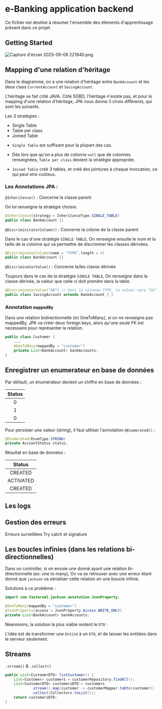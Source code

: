 # e-Banking application backend

Ce fichier est destiné à résumer l'ensemble des éléments d'apprentissage présent dans ce projet.

## Getting Started

![Capture d'écran 2025-09-08 221840.png](./src/main/resources/Capture%20d'écran%202025-09-08%20221840.png)

## Mapping d'une relation d'héritage

Dans le diagramme, on a une relation d'héritage entre `BankAccount` et les deux class `CurrentAccount` et `SavingAccount`.

L'héritage se fait côté JAVA.
Côté SGBD, l'héritage n'existe pas, et pour le mapping d'une relation d'héritage, JPA nous donne 3 choix différents, qui sont les suivants.

Les 3 stratégies :

* Single Table
* Table per class
* Joined Table

- `Single Table` est suffisant pour la plupart des cas.

- Dès lors que qu'on a plus de colonne `null` que de colonnes renseignées, `Table per class` devient la stratégie appropriée.

- `Joined Table` créé 3 tables, et créé des jointures à chaque invocation, ce qui peut etre coûteux.

### Les Annotations JPA :

`@Inheritence()` : Concerne la classe parent

On lui renseigne la stratégie choisie.

```java
@Inheritance(strategy = InheritanceType.SINGLE_TABLE)
public class BankAccount {}
```

`@DiscriminitatorColomn()` : Concerne la colone de la classe parent

Dans le cas d'une stratégie `SINGLE TABLE`,
On renseigne ensuite le nom et la taille de la colonne qui va permettre de discriminer les classes dérivées.

```java
@DiscriminatorColumn(name = "TYPE",length = 4)
public class BankAccount {}
```

`@DiscriminatorValue()` : Concerne la/les classe dérivée

Toujours dans le cas de la stratégie `SINGLE TABLE`,
On renseigne dans la classe dérivée, la valeur que celle ci doit prendre dans la table.

```java
@DiscriminatorValue("SA") // Dans la colonne TYPE, la valeur sera "SA"
public class SavingAccount extends BankAccount { }
```

### Annotation `mappedBy`

Dans une relation bidirectionnelle (ici OneToMany), si on ne renseigne pas mappedBy, JPA va créer deux foreign keys,
alors qu'une seule FK est necessaire pour représenter la relation.
```java
public class Customer {
    ...
    @OneToMany(mappedBy = "customer")
    private List<BankAccount> bankAccounts;
}
```

## Enregistrer un enumerateur en base de données


Par défault, un énumérateur devient un chiffre en base de données :

| Status |
|:------:|
|   0    |
|   1    |
|   0    |

Pour persister une valeur (string), il faut utiliser l'annotation `@Enumerated()` :

```java
@Enumerated(EnumType.STRING)
private AccountStatus status;
```

Résultat en base de données :


|    Status    |
|:------------:|
|   CREATED    |
|  ACTIVATED   |
|   CREATED    |

## Les logs

## Gestion des erreurs

Erreurs surveillées
Try catch et signature

## Les boucles infinies (dans les relations bi-directionnelles)

Dans un controller, si on envoie une donné ayant une relation bi-directionnelle (ex: one to many),
On va se retrouver avec une erreur étant donné que `jackson` va sérialiser cette relation en une boucle infinie.

Solutions à ce problème :

```java
import com.fasterxml.jackson.annotation.JsonProperty;

@OneToMany(mappedBy = "customer")
@JsonProperty(access = JsonProperty.Access.WRITE_ONLY)
private List<BankAccount> bankAccounts;
```

Néanmoins, la solution la plus viable restent le `DTO` :

L'idée est de transformer une `Entité` à un `DTO`, et de laisser les entitées dans le serveur seulement.

## Streams

`.stream()` & `.collect()`

```java
public List<CustomerDTO> listCustomer() {
    List<Customer> customers = customerRepository.findAll();
    List<CustomerDTO> customersDTO = customers
            .stream().map(customer -> customerMapper.toDto(customer))
            .collect(Collectors.toList());
    return customersDTO;
}
```

